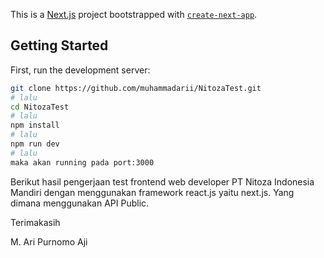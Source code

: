 This is a [Next.js](https://nextjs.org) project bootstrapped with [`create-next-app`](https://nextjs.org/docs/app/api-reference/cli/create-next-app).

## Getting Started

First, run the development server:

```bash
git clone https://github.com/muhammadarii/NitozaTest.git
# lalu
cd NitozaTest
# lalu
npm install
# lalu
npm run dev
# lalu
maka akan running pada port:3000
```

Berikut hasil pengerjaan test frontend web developer PT Nitoza Indonesia Mandiri dengan menggunakan framework react.js yaitu next.js.
Yang dimana menggunakan API Public.

Terimakasih

M. Ari Purnomo Aji
